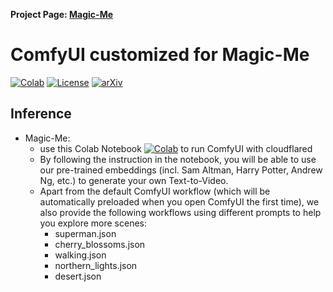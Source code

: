 **Project Page: [Magic-Me](https://magic-me-webpage.github.io/)**

# ComfyUI customized for Magic-Me
[![Colab](https://colab.research.google.com/assets/colab-badge.svg)](https://colab.research.google.com/drive/12mcMlWjMm3d7etovSCC1CxU4lk2d1bno?usp=sharing)
[![License](https://img.shields.io/badge/License-Apache_2.0-blue.svg)](https://opensource.org/licenses/Apache-2.0)
[![arXiv](https://img.shields.io/badge/arxiv-soon_to_be_released-blue)]()

## Inference
- Magic-Me:
  - use this Colab Notebook  [![Colab](https://colab.research.google.com/assets/colab-badge.svg)](https://colab.research.google.com/drive/12mcMlWjMm3d7etovSCC1CxU4lk2d1bno?usp=sharing)  to run ComfyUI with cloudflared
  - By following the instruction in the notebook, you will be able to use our pre-trained embeddings (incl. Sam Altman, Harry Potter, Andrew Ng, etc.) to generate your own Text-to-Video.
  - Apart from the default ComfyUI workflow (which will be automatically preloaded when you open ComfyUI the first time), we also provide the following workflows using different prompts to help you explore more scenes:
    - superman.json
    - cherry_blossoms.json
    - walking.json
    - northern_lights.json
    - desert.json
